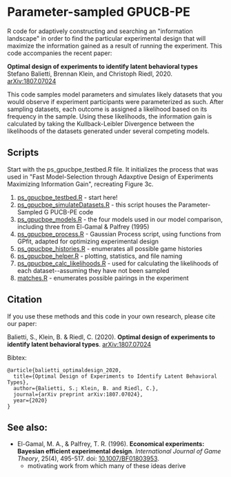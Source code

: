 # Parameter-sampled GPUCB-PE

R code for adaptively constructing and searching an "information landscape"
in order to find the particular experimental design that will maximize the
information gained as a result of running the experiment. This code accompanies
the recent paper:

**Optimal design of experiments to identify latent behavioral types**\
Stefano Balietti, Brennan Klein, and Christoph Riedl, 2020.\
[arXiv:1807.07024](https://arxiv.org/abs/1807.07024)

This code samples model parameters and simulates likely datasets that you would
observe if experiment participants were parameterized as such. After sampling
datasets, each outcome is assigned a likelihood based on its frequency in the
sample. Using these likelihoods, the information gain is calculated by taking
the Kullback-Leibler Divergence between the likelihoods of the datasets
generated under several competing models.  

## Scripts

Start with the ps_gpucbpe_testbed.R file. It initializes the process that was
used in "Fast Model-Selection through Adaxptive Design of Experiments Maximizing
Information Gain", recreating Figure 3c.

1. [ps_gpucbpe_testbed.R](https://github.com/shakty/optimal-design/blob/master/ps-gpucbpe/R_CODE/main.R) - start here!
2. [ps_gpucbpe_simulateDatasets.R](https://github.com/shakty/optimal-design/blob/master/ps-gpucbpe/R_CODE/ps_gpucbpatasets.R) - this script houses the Parameter-Sampled G
PUCB-PE code
3. [ps_gpucbpe_models.R](https://github.com/shakty/optimal-design/blob/master/ps-gpucbpe/R_CODE_models.R) - the four models used in our model comparison,
including three from El-Gamal & Palfrey (1995)
4. [ps_gpucbpe_process.R](https://github.com/shakty/optimal-design/blob/master/ps-gpucbpe/R_CODE/process.R) - Gaussian Process script, using functions from GPfit,
adapted for optimizing experimental design
5. [ps_gpucbpe_histories.R](https://github.com/shakty/optimal-design/blob/master/ps-gpucbpe/R_CODE/psstories.R) - enumerates all possible game histories
6. [ps_gpucbpe_helper.R](https://github.com/shakty/optimal-design/blob/master/ps-gpucbpe/R_CODE_helper.R) - plotting, statistics, and file naming
7. [ps_gpucbpe_calc_likelihoods.R](https://github.com/shakty/optimal-design/blob/master/ps-gpucbpe/R_CODE/ps_gpucbplihoods.R) - used for calculating the likelihoods of each
dataset--assuming they have not been sampled
8. [matches.R](https://github.com/shakty/optimal-design/blob/master/ps-gpucmatches.R) - enumerates possible pairings in the experiment

## Citation   <a name="citation"/>

If you use these methods and this code in your own research,
please cite our paper:

Balietti, S., Klein, B. & Riedl, C. (2020). **Optimal design of experiments to identify latent behavioral types**.
[arXiv:1807.07024](https://arxiv.org/abs/1807.07024)

Bibtex:
```text
@article{balietti_optimaldesign_2020,
  title={Optimal Design of Experiments to Identify Latent Behavioral Types},
  author={Balietti, S.; Klein, B. and Riedl, C.},
  journal={arXiv preprint arXiv:1807.07024},
  year={2020}
}
```

## See also:

* El-Gamal, M. A., & Palfrey, T. R. (1996). **Economical experiments: Bayesian
efficient experimental design**. *International Journal of Game Theory*, 25(4),
495-517. doi: [10.1007/BF01803953](https://link.springer.com/article/10.1007/BF01803953).
    + motivating work from which many of these ideas derive
